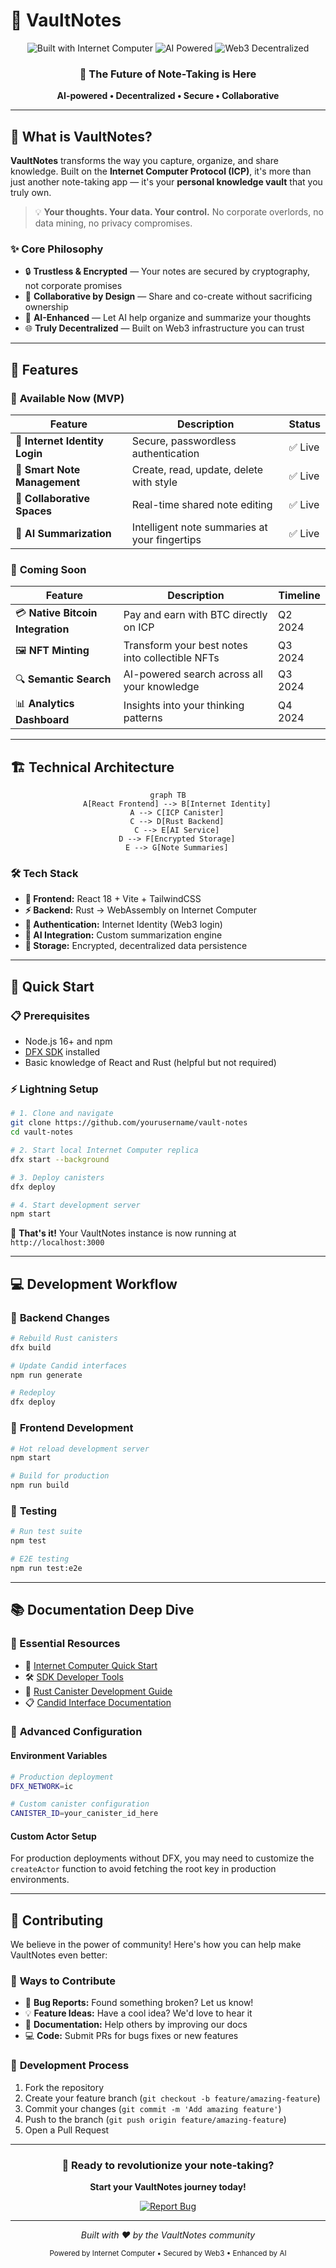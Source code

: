 # 🔐 VaultNotes

<div align="center">
  <img src="https://img.shields.io/badge/Built_with-Internet_Computer-29ABE2?style=for-the-badge&logo=internet-computer&logoColor=white" alt="Built with Internet Computer" />
  <img src="https://img.shields.io/badge/Powered_by-AI-FF6B6B?style=for-the-badge&logo=openai&logoColor=white" alt="AI Powered" />
  <img src="https://img.shields.io/badge/Web3-Decentralized-4ECDC4?style=for-the-badge&logo=web3dotjs&logoColor=white" alt="Web3 Decentralized" />
</div>

<div align="center">
  <h3>🚀 The Future of Note-Taking is Here</h3>
  <p><strong>AI-powered • Decentralized • Secure • Collaborative</strong></p>
</div>

---

## 🌟 What is VaultNotes?

**VaultNotes** transforms the way you capture, organize, and share knowledge. Built on the **Internet Computer Protocol (ICP)**, it's more than just another note-taking app — it's your **personal knowledge vault** that you truly own.

> 💡 **Your thoughts. Your data. Your control.** No corporate overlords, no data mining, no privacy compromises.

### ✨ Core Philosophy
- 🔒 **Trustless & Encrypted** — Your notes are secured by cryptography, not corporate promises
- 🤝 **Collaborative by Design** — Share and co-create without sacrificing ownership  
- 🧠 **AI-Enhanced** — Let AI help organize and summarize your thoughts
- 🌐 **Truly Decentralized** — Built on Web3 infrastructure you can trust

---

## 🎯 Features

### 🚀 **Available Now (MVP)**
| Feature | Description | Status |
|---------|-------------|---------|
| 🔑 **Internet Identity Login** | Secure, passwordless authentication | ✅ Live |
| 📝 **Smart Note Management** | Create, read, update, delete with style | ✅ Live |
| 🤝 **Collaborative Spaces** | Real-time shared note editing | ✅ Live |
| 🤖 **AI Summarization** | Intelligent note summaries at your fingertips | ✅ Live |

### 🔮 **Coming Soon**
| Feature | Description | Timeline |
|---------|-------------|----------|
| 💳 **Native Bitcoin Integration** | Pay and earn with BTC directly on ICP | Q2 2024 |
| 🖼️ **NFT Minting** | Transform your best notes into collectible NFTs | Q3 2024 |
| 🔍 **Semantic Search** | AI-powered search across all your knowledge | Q3 2024 |
| 📊 **Analytics Dashboard** | Insights into your thinking patterns | Q4 2024 |

---

## 🏗️ Technical Architecture

<div align="center">
  
```mermaid
graph TB
    A[React Frontend] --> B[Internet Identity]
    A --> C[ICP Canister]
    C --> D[Rust Backend]
    C --> E[AI Service]
    D --> F[Encrypted Storage]
    E --> G[Note Summaries]
```

</div>

### 🛠️ **Tech Stack**
- **🎨 Frontend:** React 18 + Vite + TailwindCSS
- **⚡ Backend:** Rust → WebAssembly on Internet Computer  
- **🔐 Authentication:** Internet Identity (Web3 login)
- **🤖 AI Integration:** Custom summarization engine
- **💾 Storage:** Encrypted, decentralized data persistence

---

## 🚀 Quick Start

### 📋 Prerequisites
- Node.js 16+ and npm
- [DFX SDK](https://internetcomputer.org/docs/current/developer-docs/setup/install) installed
- Basic knowledge of React and Rust (helpful but not required)

### ⚡ Lightning Setup

```bash
# 1. Clone and navigate
git clone https://github.com/yourusername/vault-notes
cd vault-notes

# 2. Start local Internet Computer replica
dfx start --background

# 3. Deploy canisters
dfx deploy

# 4. Start development server
npm start
```

🎉 **That's it!** Your VaultNotes instance is now running at `http://localhost:3000`

---

## 💻 Development Workflow

### 🔄 **Backend Changes**
```bash
# Rebuild Rust canisters
dfx build

# Update Candid interfaces
npm run generate

# Redeploy
dfx deploy
```

### 🎨 **Frontend Development**
```bash
# Hot reload development server
npm start

# Build for production
npm run build
```

### 🧪 **Testing**
```bash
# Run test suite
npm test

# E2E testing
npm run test:e2e
```

---

## 📚 Documentation Deep Dive

### 🔗 Essential Resources
- 📖 [Internet Computer Quick Start](https://internetcomputer.org/docs/current/developer-docs/setup/deploy-locally)
- 🛠️ [SDK Developer Tools](https://internetcomputer.org/docs/current/developer-docs/setup/install)
- 🦀 [Rust Canister Development Guide](https://internetcomputer.org/docs/current/developer-docs/backend/rust/)
- 📋 [Candid Interface Documentation](https://internetcomputer.org/docs/current/developer-docs/backend/candid/)

### 🔧 **Advanced Configuration**

#### Environment Variables
```bash
# Production deployment
DFX_NETWORK=ic

# Custom canister configuration
CANISTER_ID=your_canister_id_here
```

#### Custom Actor Setup
For production deployments without DFX, you may need to customize the `createActor` function to avoid fetching the root key in production environments.

---

## 🤝 Contributing

We believe in the power of community! Here's how you can help make VaultNotes even better:

### 🌟 **Ways to Contribute**
- 🐛 **Bug Reports:** Found something broken? Let us know!
- 💡 **Feature Ideas:** Have a cool idea? We'd love to hear it
- 📝 **Documentation:** Help others by improving our docs
- 💻 **Code:** Submit PRs for bugs fixes or new features

### 🔄 **Development Process**
1. Fork the repository
2. Create your feature branch (`git checkout -b feature/amazing-feature`)
3. Commit your changes (`git commit -m 'Add amazing feature'`)
4. Push to the branch (`git push origin feature/amazing-feature`)
5. Open a Pull Request

---

<div align="center">
  <h3>🚀 Ready to revolutionize your note-taking?</h3>
  <p><strong>Start your VaultNotes journey today!</strong></p>
  
  <a href="https://github.com/yourusername/vault-notes/issues">
    <img src="https://img.shields.io/badge/Report_Bug-29ABE2?style=for-the-badge&logo=github&logoColor=white" alt="Report Bug" />
  </a>
</div>

---

<div align="center">
  <p><em>Built with ❤️ by the VaultNotes community</em></p>
  <p><sub>Powered by Internet Computer • Secured by Web3 • Enhanced by AI</sub></p>
</div>
